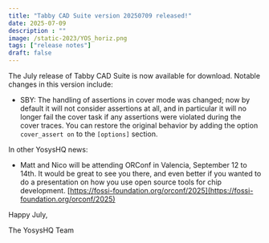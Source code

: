 ```yaml
---
title: "Tabby CAD Suite version 20250709 released!"
date: 2025-07-09
description : ""
image: /static-2023/YOS_horiz.png
tags: ["release notes"]
draft: false
---
```


The July release of Tabby CAD Suite is now available for download. Notable changes in this version include:

* SBY: The handling of assertions in cover mode was changed; now by default it will not consider assertions at all, and in particular it will no longer fail the cover task if any assertions were violated during the cover traces. You can restore the original behavior by adding the option `cover_assert on` to the `[options]` section.

In other YosysHQ news:

* Matt and Nico will be attending ORConf in Valencia, September 12 to 14th. It would be great to see you there, and even better if you wanted to do a presentation on how you use open source tools for chip development. [https://fossi-foundation.org/orconf/2025](https://fossi-foundation.org/orconf/2025) 

Happy July,

The YosysHQ Team
